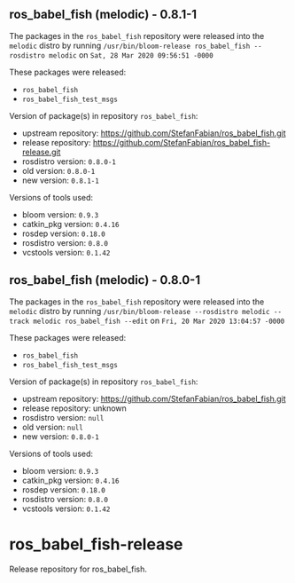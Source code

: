 ## ros_babel_fish (melodic) - 0.8.1-1

The packages in the `ros_babel_fish` repository were released into the `melodic` distro by running `/usr/bin/bloom-release ros_babel_fish --rosdistro melodic` on `Sat, 28 Mar 2020 09:56:51 -0000`

These packages were released:
- `ros_babel_fish`
- `ros_babel_fish_test_msgs`

Version of package(s) in repository `ros_babel_fish`:

- upstream repository: https://github.com/StefanFabian/ros_babel_fish.git
- release repository: https://github.com/StefanFabian/ros_babel_fish-release.git
- rosdistro version: `0.8.0-1`
- old version: `0.8.0-1`
- new version: `0.8.1-1`

Versions of tools used:

- bloom version: `0.9.3`
- catkin_pkg version: `0.4.16`
- rosdep version: `0.18.0`
- rosdistro version: `0.8.0`
- vcstools version: `0.1.42`


## ros_babel_fish (melodic) - 0.8.0-1

The packages in the `ros_babel_fish` repository were released into the `melodic` distro by running `/usr/bin/bloom-release --rosdistro melodic --track melodic ros_babel_fish --edit` on `Fri, 20 Mar 2020 13:04:57 -0000`

These packages were released:
- `ros_babel_fish`
- `ros_babel_fish_test_msgs`

Version of package(s) in repository `ros_babel_fish`:

- upstream repository: https://github.com/StefanFabian/ros_babel_fish.git
- release repository: unknown
- rosdistro version: `null`
- old version: `null`
- new version: `0.8.0-1`

Versions of tools used:

- bloom version: `0.9.3`
- catkin_pkg version: `0.4.16`
- rosdep version: `0.18.0`
- rosdistro version: `0.8.0`
- vcstools version: `0.1.42`


# ros_babel_fish-release
Release repository for ros_babel_fish.
